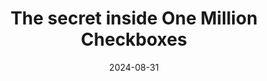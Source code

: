 ---
title: The secret inside One Million Checkboxes
description: Heart-warming story about community, hacking and drawing with checkboxes.
url: https://eieio.games/essays/the-secret-in-one-million-checkboxes/
date: 2024-08-31
rss: true
tags:
    - article
    - info-sec
    - fun
---